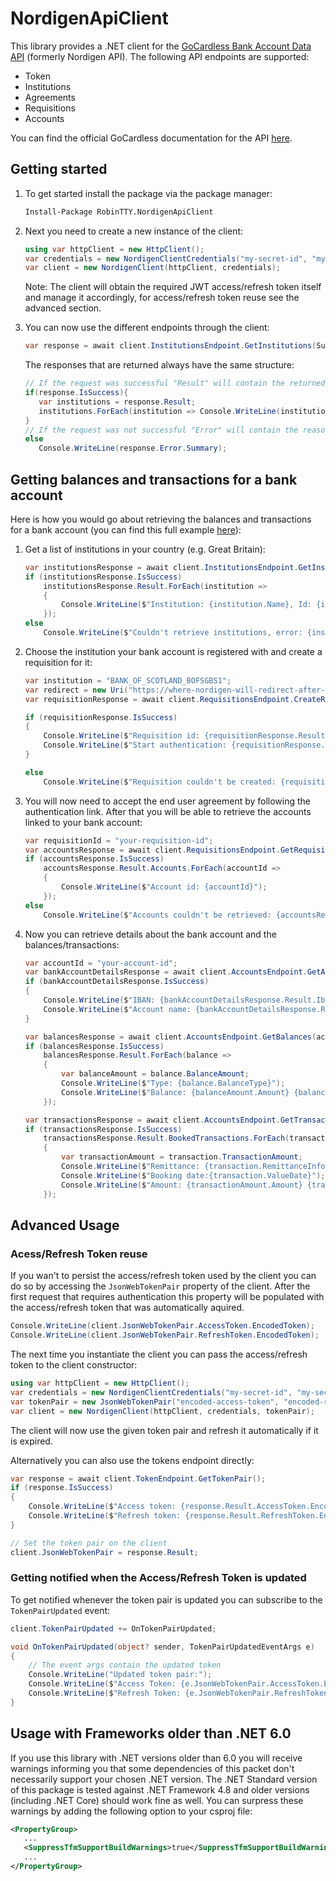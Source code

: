 # NordigenApiClient

This library provides a .NET client for
the [GoCardless Bank Account Data API](https://gocardless.com/bank-account-data/) (formerly Nordigen API). The following
API endpoints are supported:

- Token
- Institutions
- Agreements
- Requisitions
- Accounts

You can find the official GoCardless documentation for the
API [here](https://developer.gocardless.com/bank-account-data/endpoints).

## Getting started

1. To get started install the package via the package manager:

   ```ps
   Install-Package RobinTTY.NordigenApiClient
   ```

2. Next you need to create a new instance of the client:

   ```cs
   using var httpClient = new HttpClient();
   var credentials = new NordigenClientCredentials("my-secret-id", "my-secret-key");
   var client = new NordigenClient(httpClient, credentials);
   ```

   Note: The client will obtain the required JWT access/refresh token itself and manage it accordingly, for
   access/refresh token reuse see the advanced section.

3. You can now use the different endpoints through the client:

   ```cs
   var response = await client.InstitutionsEndpoint.GetInstitutions(SupportedCountry.UnitedKingdom);
   ```

   The responses that are returned always have the same structure:

   ```cs
   // If the request was successful "Result" will contain the returned data (Error will be null)
   if(response.IsSuccess){
      var institutions = response.Result;
      institutions.ForEach(institution => Console.WriteLine(institution.Name));
   }
   // If the request was not successful "Error" will contain the reason it failed (Result will be null)
   else
      Console.WriteLine(response.Error.Summary);
   ```

## Getting balances and transactions for a bank account

Here is how you would go about retrieving the balances and transactions for a bank account (you can find this full
example [here](src/RobinTTY.NordigenApiClient.ExampleApplication)):

1. Get a list of institutions in your country (e.g. Great Britain):

   ```cs
   var institutionsResponse = await client.InstitutionsEndpoint.GetInstitutions(SupportedCountry.UnitedKingdom);
   if (institutionsResponse.IsSuccess)
       institutionsResponse.Result.ForEach(institution =>
       {
           Console.WriteLine($"Institution: {institution.Name}, Id: {institution.Id}");
       });
   else
       Console.WriteLine($"Couldn't retrieve institutions, error: {institutionsResponse.Error.Summary}");
   ```

2. Choose the institution your bank account is registered with and create a requisition for it:

   ```cs
   var institution = "BANK_OF_SCOTLAND_BOFSGBS1";
   var redirect = new Uri("https://where-nordigen-will-redirect-after-authentication.com");
   var requisitionResponse = await client.RequisitionsEndpoint.CreateRequisition(institution, redirect);

   if (requisitionResponse.IsSuccess)
   {
       Console.WriteLine($"Requisition id: {requisitionResponse.Result.Id}");
       Console.WriteLine($"Start authentication: {requisitionResponse.Result.AuthenticationLink}");
   }

   else
       Console.WriteLine($"Requisition couldn't be created: {requisitionResponse.Error.Summary}");
   ```

3. You will now need to accept the end user agreement by following the authentication link. After that you will be able
   to retrieve the accounts linked to your bank account:

   ```cs
   var requisitionId = "your-requisition-id";
   var accountsResponse = await client.RequisitionsEndpoint.GetRequisition(requisitionId);
   if (accountsResponse.IsSuccess)
       accountsResponse.Result.Accounts.ForEach(accountId =>
       {
           Console.WriteLine($"Account id: {accountId}");
       });
   else
       Console.WriteLine($"Accounts couldn't be retrieved: {accountsResponse.Error.Summary}");
   ```

4. Now you can retrieve details about the bank account and the balances/transactions:

   ```cs
   var accountId = "your-account-id";
   var bankAccountDetailsResponse = await client.AccountsEndpoint.GetAccountDetails(accountId);
   if (bankAccountDetailsResponse.IsSuccess)
   {
       Console.WriteLine($"IBAN: {bankAccountDetailsResponse.Result.Iban}");
       Console.WriteLine($"Account name: {bankAccountDetailsResponse.Result.Name}");
   }

   var balancesResponse = await client.AccountsEndpoint.GetBalances(accountId);
   if (balancesResponse.IsSuccess)
       balancesResponse.Result.ForEach(balance =>
       {
           var balanceAmount = balance.BalanceAmount;
           Console.WriteLine($"Type: {balance.BalanceType}");
           Console.WriteLine($"Balance: {balanceAmount.Amount} {balanceAmount.Currency}");
       });

   var transactionsResponse = await client.AccountsEndpoint.GetTransactions(accountId);
   if (transactionsResponse.IsSuccess)
       transactionsResponse.Result.BookedTransactions.ForEach(transaction =>
       {
           var transactionAmount = transaction.TransactionAmount;
           Console.WriteLine($"Remittance: {transaction.RemittanceInformationUnstructured}");
           Console.WriteLine($"Booking date:{transaction.ValueDate}");
           Console.WriteLine($"Amount: {transactionAmount.Amount} {transactionAmount.Currency}");
       });
   ```

## Advanced Usage

### Acess/Refresh Token reuse

If you wan't to persist the access/refresh token used by the client you can do so by accessing the `JsonWebTokenPair`
property of the client. After the first request that requires authentication this property will be populated with the
access/refresh token that was automatically aquired.

```cs
Console.WriteLine(client.JsonWebTokenPair.AccessToken.EncodedToken);
Console.WriteLine(client.JsonWebTokenPair.RefreshToken.EncodedToken);
```

The next time you instantiate the client you can pass the access/refresh token to the client constructor:

```cs
using var httpClient = new HttpClient();
var credentials = new NordigenClientCredentials("my-secret-id", "my-secret-key");
var tokenPair = new JsonWebTokenPair("encoded-access-token", "encoded-refresh-token");
var client = new NordigenClient(httpClient, credentials, tokenPair);
```

The client will now use the given token pair and refresh it automatically if it is expired.

Alternatively you can also use the tokens endpoint directly:

```cs
var response = await client.TokenEndpoint.GetTokenPair();
if (response.IsSuccess)
{
    Console.WriteLine($"Access token: {response.Result.AccessToken.EncodedToken}");
    Console.WriteLine($"Refresh token: {response.Result.RefreshToken.EncodedToken}");
}

// Set the token pair on the client
client.JsonWebTokenPair = response.Result;
```

### Getting notified when the Access/Refresh Token is updated

To get notified whenever the token pair is updated you can subscribe to the `TokenPairUpdated` event:

```cs
client.TokenPairUpdated += OnTokenPairUpdated;

void OnTokenPairUpdated(object? sender, TokenPairUpdatedEventArgs e)
{
    // The event args contain the updated token
    Console.WriteLine("Updated token pair:");
    Console.WriteLine($"Access Token: {e.JsonWebTokenPair.AccessToken.EncodedToken}");
    Console.WriteLine($"Refresh Token: {e.JsonWebTokenPair.RefreshToken.EncodedToken}");
}
```

## Usage with Frameworks older than .NET 6.0

If you use this library with .NET versions older than 6.0 you will receive warnings informing you that some dependencies
of this packet don't necessarily support your chosen .NET version. The .NET Standard version of this package is tested
against .NET Framework 4.8 and older versions (including .NET Core) should work fine as well. You can surpress these
warnings by adding the following option to your csproj file:

```xml
<PropertyGroup>
   ...
   <SuppressTfmSupportBuildWarnings>true</SuppressTfmSupportBuildWarnings>
   ...
</PropertyGroup>
```
